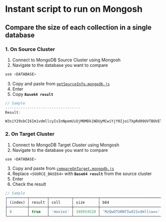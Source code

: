 # Instant script to run on Mongosh

## Compare the size of each collection in a single database

### 1. On Source Cluster

1. Connect to MongoDB Source Cluster using Mongosh
2. Navigate to the database you want to compare
```javascript
use <DATABASE>
```

3. Copy and paste from [`getSourceInfo.mongodb.js`](./getSourceInfo.mongodb.js)
4. Enter
5. Copy **`Base64 result`**
```javascript
// Sample
----------------------------------
Result:

W3siY29sbCI6Im1vdmllcyIsInNpemUiOjM0MDk1NDUyMCwiYjY0IjoiTXpRd09UVTBOVEl3WDIxdmRtbGxjdz09In1d
```

### 2. On Target Cluster

1. Connect to MongoDB Target Cluster using Mongosh
2. Navigate to the database you want to compare
```javascript
use <DATABASE>
```
3. Copy and paste from [`compareOnTarget.mongodb.js`](./compareOnTarget.mongodb.js)
4. Replace `<SOURCE_BASE64>` with **`Base64 result`** from the source cluster
5. Enter
6. Check the result

```javascript
// Sample
┌─────────┬────────┬──────────┬───────────┬────────────────────────────┐
│ (index) │ result │ coll     │ size      │ b64                        │
├─────────┼────────┼──────────┼───────────┼────────────────────────────┤
│ 0       │ true   │ 'movies' │ 340954520 │ 'MzQwOTU0NTIwX21vdmllcw==' │
└─────────┴────────┴──────────┴───────────┴────────────────────────────┘
```